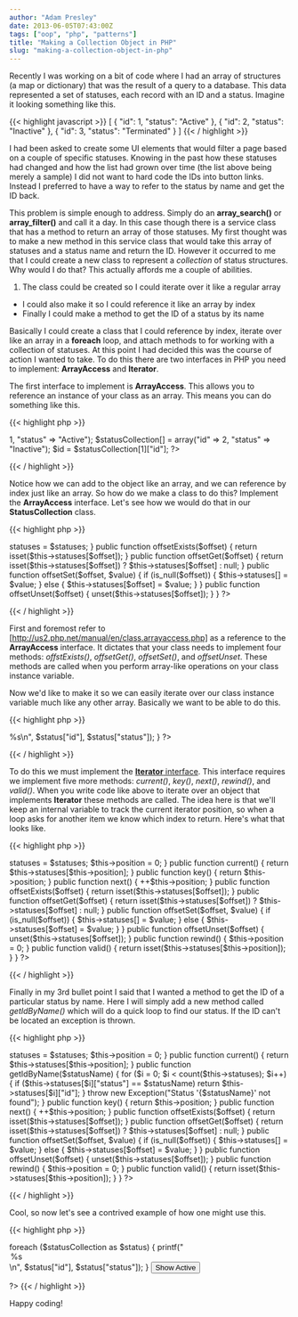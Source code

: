 ```yaml
---
author: "Adam Presley"
date: 2013-06-05T07:43:00Z
tags: ["oop", "php", "patterns"]
title: "Making a Collection Object in PHP"
slug: "making-a-collection-object-in-php"
---
```


Recently I was working on a bit of code where I had an array of
structures (a map or dictionary) that was the result of a query to a
database. This data represented a set of statuses, each record with an
ID and a status. Imagine it looking something like this.

{{< highlight javascript >}}
[
	{ "id": 1, "status": "Active" },
	{ "id": 2, "status": "Inactive" },
	{ "id": 3, "status": "Terminated" }
]
{{< / highlight >}}

<!-- excerpt -->

I had been asked to create some UI elements that would filter a page
based on a couple of specific statuses. Knowing in the past how these
statuses had changed and how the list had grown over time (the list
above being merely a sample) I did not want to hard code the IDs into
button links. Instead I preferred to have a way to refer to the status
by name and get the ID back.

This problem is simple enough to address. Simply do an
**array_search()** or **array_filter()** and call it a day. In this
case though there is a service class that has a method to return an
array of those statuses. My first thought was to make a new method in
this service class that would take this array of statuses and a status
name and return the ID. However it occurred to me that I could create a
new class to represent a *collection* of status structures. Why would I
do that? This actually affords me a couple of abilities.

1.  The class could be created so I could iterate over it like a regular
    array
*   I could also make it so I could reference it like an array by index
*   Finally I could make a method to get the ID of a status by its name

Basically I could create a class that I could reference by index,
iterate over like an array in a **foreach** loop, and attach methods to
for working with a collection of statuses. At this point I had decided
this was the course of action I wanted to take. To do this there are two
interfaces in PHP you need to implement: **ArrayAccess** and
**Iterator**.

The first interface to implement is **ArrayAccess**. This allows you to
reference an instance of your class as an array. This means you can do
something like this.

{{< highlight php >}}
<?php
	$statusCollection = new StatusCollection();
	$statusCollection[] = array("id" => 1, "status" => "Active");
	$statusCollection[] = array("id" => 2, "status" => "Inactive");

	$id = $statusCollection[1]["id"];
?>
{{< / highlight >}}

Notice how we can add to the object like an array, and we can reference
by index just like an array. So how do we make a class to do this?
Implement the **ArrayAccess** interface. Let's see how we would do that
in our **StatusCollection** class.

{{< highlight php >}}
<?php

class StatusCollection implements ArrayAccess {
   private $statuses = array();

   public function __construct($statuses) {
      $this->statuses = $statuses;
   }

   public function offsetExists($offset) {
      return isset($this->statuses[$offset]);
   }

   public function offsetGet($offset) {
      return isset($this->statuses[$offset]) ? $this->statuses[$offset] : null;
   }

   public function offsetSet($offset, $value) {
      if (is_null($offset)) {
         $this->statuses[] = $value;
      } else {
         $this->statuses[$offset] = $value;
      }
   }

   public function offsetUnset($offset) {
      unset($this->statuses[$offset]);
   }
}

?>
{{< / highlight >}}

First and foremost refer to [http://us2.php.net/manual/en/class.arrayaccess.php] as a reference to
the **ArrayAccess** interface. It dictates that your class needs to
implement four methods: *offstExists()*, *offsetGet()*, *offsetSet()*,
and *offsetUnset*. These methods are called when you perform array-like
operations on your class instance variable.

Now we'd like to make it so we can easily iterate over our class
instance variable much like any other array. Basically we want to be
able to do this.

{{< highlight php >}}
<?php

foreach ($statusCollection as $status) {
   printf("<option value=\"%d\">%s</option>\n", $status["id"], $status["status"]);
}

?>
{{< / highlight >}}

To do this we must implement the [**Iterator** interface](http://php.net/manual/en/class.iterator.php). This
interface requires we implement five more methods: *current()*, *key()*,
*next()*, *rewind()*, and *valid()*. When you write code like above to
iterate over an object that implements **Iterator** these methods are
called. The idea here is that we'll keep an internal variable to track
the current iterator position, so when a loop asks for another item we
know which index to return. Here's what that looks like.

{{< highlight php >}}
<?php

class StatusCollection implements ArrayAccess, Iterator {
   private $statuses = array();
   private $position = 0;

   public function __construct($statuses) {
      $this->statuses = $statuses;
      $this->position = 0;
   }

   public function current() {
      return $this->statuses[$this->position];
   }

   public function key() {
      return $this->position;
   }

   public function next() {
      ++$this->position;
   }

   public function offsetExists($offset) {
      return isset($this->statuses[$offset]);
   }

   public function offsetGet($offset) {
      return isset($this->statuses[$offset]) ? $this->statuses[$offset] : null;
   }

   public function offsetSet($offset, $value) {
      if (is_null($offset)) {
         $this->statuses[] = $value;
      } else {
         $this->statuses[$offset] = $value;
      }
   }

   public function offsetUnset($offset) {
      unset($this->statuses[$offset]);
   }

   public function rewind() {
      $this->position = 0;
   }

   public function valid() {
      return isset($this->statuses[$this->position]);
   }
}

?>
{{< / highlight >}}

Finally in my 3rd bullet point I said that I wanted a method to get the
ID of a particular status by name. Here I will simply add a new method
called *getIdByName()* which will do a quick loop to find our status. If
the ID can't be located an exception is thrown.

{{< highlight php >}}
<?php

class StatusCollection implements ArrayAccess, Iterator {
   private $statuses = array();
   private $position = 0;

   public function __construct($statuses) {
      $this->statuses = $statuses;
      $this->position = 0;
   }

   public function current() {
      return $this->statuses[$this->position];
   }

   public function getIdByName($statusName) {
      for ($i = 0; $i < count($this->statuses); $i++) {
         if ($this->statuses[$i]["status"] == $statusName) return $this->statuses[$i]["id"];
      }

      throw new Exception("Status '{$statusName}' not found");
   }

   public function key() {
      return $this->position;
   }

   public function next() {
      ++$this->position;
   }

   public function offsetExists($offset) {
      return isset($this->statuses[$offset]);
   }

   public function offsetGet($offset) {
      return isset($this->statuses[$offset]) ? $this->statuses[$offset] : null;
   }

   public function offsetSet($offset, $value) {
      if (is_null($offset)) {
         $this->statuses[] = $value;
      } else {
         $this->statuses[$offset] = $value;
      }
   }

   public function offsetUnset($offset) {
      unset($this->statuses[$offset]);
   }

   public function rewind() {
      $this->position = 0;
   }

   public function valid() {
      return isset($this->statuses[$this->position]);
   }
}

?>
{{< / highlight >}}

Cool, so now let's see a contrived example of how one might use this.

{{< highlight php >}}
<?php

<select id="statusId" name="statusId">
	foreach ($statusCollection as $status) {
		printf("<option value=\"%d\">%s</option>\n", $status["id"], $status["status"]);
	}
</select>

<button name="btnShowActive"
	id="btnShowActive"
	onclick="window.location='/?statusId=<?= $statusCollection.getIdByStatus('Active') ?>';">Show Active
</button>

?>
{{< / highlight >}}

Happy coding!
